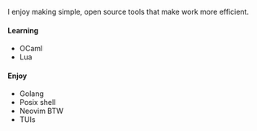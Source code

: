 I enjoy making simple, open source tools that make work more efficient.

#### Learning
- OCaml
- Lua 

#### Enjoy
- Golang
- Posix shell
- Neovim BTW
- TUIs
